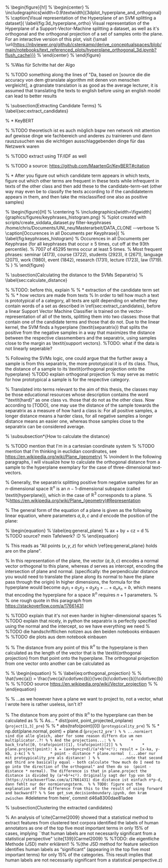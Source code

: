 

% \begin{figure}[h!]
% 	\begin{center}
% 	  \includegraphics[width=0.9\textwidth]{3dplot_hyperplane_and_orthogonal}
% 	  \caption[Visual representation of the Hyperplane of an SVM splitting a dataset]{ \label{fig:3d_hyperplane_ortho} Visual representation of the Hyperplane of a Support-Vector-Machine splitting a dataset, as well as it's orthogonal and the orthogonal projection of a set of samples onto the plane. For an interactive version of this plot, visit  {\small \url{https://nbviewer.org/github/cstenkamp/derive_conceptualspaces/blob/main/notebooks/text_referenced_plots/hyperplane_orthogonal_3d.ipynb?flush_cache}}}
% 	\end{center}
% \end{figure}


% %Was für Schritte hat der Algo 

% %TODO something along the lines of "Da, based on [source die die accuracy von dem gtranslate algorithm mit denen von menschen vergleicht], a gtranslate translation is as good as the average lecturer, it is assumed that translating the texts to english before using an english model can lead to better results


% \subsection{Extracting Candidate Terms}
% \label{sec:extract_candidates}

% * KeyBERT

% %TODO theoretisch ist es auch möglich bspw nen network mit attention auf gewisse dinge wie fachbereich und anderes zu trainieren und dann rauszusuchen was die wichtigen ausschlaggebenden dinge für das Netzwerk waren

% %TODO extract using TF/IDF as well

% %TODO a source: https://github.com/MaartenGr/KeyBERT#citation

% * After you figure out which candidate term appears in which texts, figure out which other terms are frequent in these texts while infrequent in texts of the other class and then add these to the candidate-term-set (other way may even be to classify the texts according to if the candidateterm appears in them, and then take the misclassified one also as positive samples)

% \begin{figure}[H]
% 	\centering
% 	\includegraphics[width=\figwidth]{graphics/figures/keyphrases_histogram.png}
% 	%plot created with scripts/create_siddata_dataset.py filter-keyphrases /home/chris/Documents/UNI_neu/Masterarbeit/DATA_CLONE --verbose
% 	\caption[Occurences in all Documents per Keyphrase]{
% 		\label{fig:keyphrases_histogram}
% 		Occurences in all Documents per Keyphrase (for all keyphrases that occur $\geq$ 5 times, cut off at the 93th percentile).
% 		7007 of 45295 terms occur at least 5 times.
% 		Most frequent phrases: seminar (4173), course (3722), students (2923), it (2671), language (2071), work (1980), event (1842), research (1731), lecture (1723), law (1719).
% 		}
% \end{figure}


% \subsection{Calculating the distance to the SVMs Separatrix}
% \label{sec:calculate_distance}

% %TODO: before this, explain 
% % * extraction of the candidate term set
% % * how vectors are made from texts
% In order to tell how much a text is prototypical of a category, all texts are split depending on whether they contain words of a set as described in \ref{sec:extract_candidates}, before a linear Support Vector Machine Classifier is trained on the vector-representation of all of the texts, splitting them into two classes: those that contain one of the candidate terms and those that do not. Due to the linear kernel, the SVM finds a hyperplane (\textit{separatrix}) that splits the positive from the negative samples in a way that maximizes the distance between the respective classmembers and the separatrix, using samples close to the margin as \textit{support vectors}. %TODO: what if the data is not linearly seperable?

% Following the SVMs logic, one could argue that the further away a sample is from this separatrix, the more prototypical it is of its class. Thus, the distance of a sample to its \textit{orthogonal projection onto the hyperplane} %TODO explain orthogonal projection
% may serve as metric for how prototypical a sample is for the respective category. 

% Translated into terms relevant to the aim of this thesis, the classes may be those educational resources whose description contains the word "\textit{hard}" as one class vs. those that do not as the other class. Now according to [TODO], one may use the distance of the sample towards the separatrix as a measure of how hard a class is: For all positive samples, a longer distance means a harder class, for all negative samples a longer distance means an easier one, whereas those samples close to the separatrix can be considered average.

% \subsubsection*{How to calculate the distance}

% %TODO mention that I'm in a cartesian coordinate system
% %TODO mention that I'm thinking in euclidian coordinates, see https://en.wikipedia.org/wiki/Plane_(geometry)
% \noindent In the following paragraphs, I will visualize how to calculate the orthogonal distance from a sample to the hyperplane exemplary for the case of three-dimensional text-vectors.

% Generally, the separatrix splitting positive from negative samples for an $n$-dimensional space $\mathds{R}^n$ is an $n-1$-dimensional subspace (called \textit{hyperplane}), which in the case of $\mathds{R}^3$ corresponds to a plane. 
% %https://en.wikipedia.org/wiki/Plane_(geometry)#Representation

% The general form of the equation of a plane is given as the following linear equation, where parameters $a, b, c$ and $d$ encode the position of the plane:

% \begin{equation}
% 	\label{eq:general_plane}
% 	ax + by + cz = d
% 	%TODO source? mein Tafelwerk? :D
% \end{equation}

% This reads as "All points $(x,y,z)$ for which \ref{eq:general_plane} holds are on the plane". 

% In this representation of the plane, the vector $(a,b,c)$ encodes a normal vector orthogonal to this plane, whereas $d$ serves as intercept, encoding the intersection of plane and normal. (specifically: the perpendicular distance you would need to translate the plane along its normal to have the plane pass through the origin) In higher dimensions, the formula for the hyperplane would become $a_1x_1+a_2x_2+a_3x_3+...+a_nx_n = b$, which means that encoding the hyperplane for a space $\mathds{R}^n$ requires $n+1$ parameters.
% % one rough quote in this paragraph from https://stackoverflow.com/a/17661431

% %TODO explain that it's not even harder in higher-dimensional spaces
% %TODO explain that nicely, in python the separatrix is perfectly specified using the normal and the intercept, so we have everything we need 
% %TODO die handschriftlichen notizen aus den beiden notebooks einbauen
% %TODO die plots aus dem notebook einbauen

% % The distance from any point of this $\mathds{R}^n$ to the hyperplane is then calculated as the length of the vector that is the \textit{orthogonal projection} from that point onto the hyperplane. The orthogonal projection from one vector onto another can be calculated as 

% % \begin{equation}
% % 	\label{eq:orthogonal_projection}
% % 	\hat{\vec{a}} = \frac{\vec{a}\cdot\vec{b}}{\vec{b}\cdot\vec{b}}\cdot\vec{b}
% % 	%TODO source https://en.wikipedia.org/wiki/Vector_projection
% % \end{equation}

% % ...as we however have a plane we want to project to, not a vector, what I wrote here is rather useless, isn't it?


% The distance from any point of this $\mathds{R}^n$ to the hyperplane can then be calculated as 
% % As... * dist(point, point_projected_onplane)     						 (`project[1,3]_pre`)
% %       * abs(trafo(point)[0])     										 (`protoypicality_pre`)
% %       * np.dot(plane.normal, point) + plane.d							 (`project2_pre')
% % ...normiert sind die alle gleich, aber for some reason differn die um nen multiplicator..?!
% % And the projections...:
% %       * back_trafo([0, trafo(point)[1], trafo(point)[2]]
% % 		* plane.project(point): k = (ax+by+cz+d)/(a²+b²+c²); result = [x-ka, y-kb, z-kc]
% %       * point - distance * plane.normal  (...aber nur mit protoypicality_pre als distance! )
% % 		...note that second and third are basically equal - both calculate "how much do I need to go into the direction of the orthogonal" and then do so  (point - distance * normal). The difference is that in plane.project the distance is divided by (a²+b²+c²). Originally sagt der typ von SO (https://stackoverflow.com/a/17661431) die distance ist einfach n*p-d, dann fehlt nur der normierungsterm. 
% % TODO: figure out the explanation of the difference from this to the result of using forward and backward??
% % See get_svm_decisionboundary.ipynb, den kram zwischen `#deleteme from here', commit d46a8300dae81adee


% \subsection{Clustering the extracted candidates}

% An analysis of \cite{Carmel2009} showed that a statistical method to extract features from clustered text corpora identified the labels of human annotators as one of the top five most important terms in only 15\% of cases, implying ``that human labels are not necessarily significant from a statistical perspective" \cite[139]{Carmel2009}
% %TODO: die eigentliche Methode (JSD) mehr erklären!!
% %(the JSD method for feature selection identifies human labels as “significant” (appearing in the top five most important terms) for only 15% of the categories. This result implies that human labels are not necessarily significant from a statistical perspective.z)
